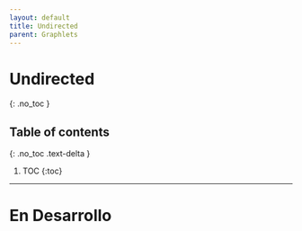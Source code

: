 ```yaml
---
layout: default
title: Undirected
parent: Graphlets
---
```


# Undirected
{: .no_toc }

## Table of contents
{: .no_toc .text-delta }

1. TOC
{:toc}

---

# En Desarrollo